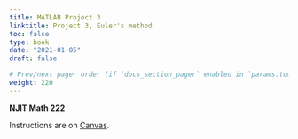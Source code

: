 ```yaml
---
title: MATLAB Project 3
linktitle: Project 3, Euler's method
toc: false
type: book
date: "2021-01-05"
draft: false

# Prev/next pager order (if `docs_section_pager` enabled in `params.toml`)
weight: 220
---
```


__NJIT Math 222__ 

Instructions are on [Canvas](https://njit.instructure.com/courses/20209/assignments/161314?module_item_id=555699).
 


